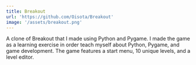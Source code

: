 ```yaml
---
title: Breakout
url: 'https://github.com/Oisota/Breakout'
image: '/assets/breakout.png'
---
```

A clone of Breakout that I made using Python and Pygame.
I made the game as a learning exercise in order teach myself about Python, Pygame, and game development.
The game features a start menu, 10 unique levels, and a level editor.
